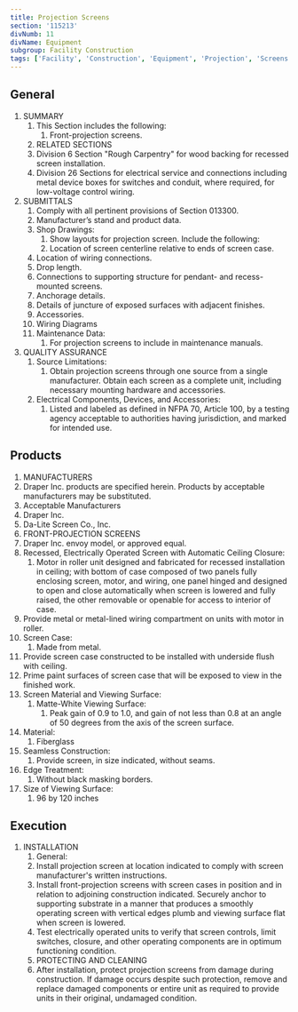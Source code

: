 ```yaml
---
title: Projection Screens
section: '115213'
divNumb: 11
divName: Equipment
subgroup: Facility Construction
tags: ['Facility', 'Construction', 'Equipment', 'Projection', 'Screens']
---
```



## General

1. SUMMARY
   1. This Section includes the following:
      1. Front-projection screens.
   1. RELATED SECTIONS
   1. Division 6 Section "Rough Carpentry" for wood backing for recessed screen installation.
   1. Division 26 Sections for electrical service and connections including metal device boxes for switches and conduit, where required, for low-voltage control wiring.
1. SUBMITTALS
   1. Comply with all pertinent provisions of Section 013300.
   1. Manufacturer’s stand and product data.
   1. Shop Drawings:
      1. Show layouts for projection screen. Include the following:
      1. Location of screen centerline relative to ends of screen case.
   1. Location of wiring connections.
   1. Drop length.
   1. Connections to supporting structure for pendant- and recess-mounted screens.
   1. Anchorage details.
   1. Details of juncture of exposed surfaces with adjacent finishes.
   1. Accessories.
   1. Wiring Diagrams
   1. Maintenance Data:
      1. For projection screens to include in maintenance manuals.
1. QUALITY ASSURANCE
   1. Source Limitations:
      1. Obtain projection screens through one source from a single manufacturer. Obtain each screen as a complete unit, including necessary mounting hardware and accessories.
   1. Electrical Components, Devices, and Accessories:
      1. Listed and labeled as defined in NFPA 70, Article 100, by a testing agency acceptable to authorities having jurisdiction, and marked for intended use.

## Products

   1. MANUFACTURERS
   1. Draper Inc. products are specified herein. Products by acceptable manufacturers may be substituted.
   1. Acceptable Manufacturers
   1. Draper Inc.
   1. Da-Lite Screen Co., Inc.
   1. FRONT-PROJECTION SCREENS
   1. Draper Inc. envoy model, or approved equal.
   1. Recessed, Electrically Operated Screen with Automatic Ceiling Closure:
      1. Motor in roller unit designed and fabricated for recessed installation in ceiling; with bottom of case composed of two panels fully enclosing screen, motor, and wiring, one panel hinged and designed to open and close automatically when screen is lowered and fully raised, the other removable or openable for access to interior of case.
   1. Provide metal or metal-lined wiring compartment on units with motor in roller.
   1. Screen Case:
      1. Made from metal.
   1. Provide screen case constructed to be installed with underside flush with ceiling.
   1. Prime paint surfaces of screen case that will be exposed to view in the finished work.
   1. Screen Material and Viewing Surface:
      1. Matte-White Viewing Surface:
         1. Peak gain of 0.9 to 1.0, and gain of not less than 0.8 at an angle of 50 degrees from the axis of the screen surface.
   1. Material:
      1. Fiberglass
   1. Seamless Construction:
      1. Provide screen, in size indicated, without seams.
   1. Edge Treatment:
      1. Without black masking borders.
   1. Size of Viewing Surface:
      1. 96 by 120 inches

## Execution

1. INSTALLATION
	1. General:
      1. Install projection screen at location indicated to comply with screen manufacturer's written instructions.
   1. Install front-projection screens with screen cases in position and in relation to adjoining construction indicated. Securely anchor to supporting substrate in a manner that produces a smoothly operating screen with vertical edges plumb and viewing surface flat when screen is lowered.
   1. Test electrically operated units to verify that screen controls, limit switches, closure, and other operating components are in optimum functioning condition.
   1. PROTECTING AND CLEANING
   1. After installation, protect projection screens from damage during construction. If damage occurs despite such protection, remove and replace damaged components or entire unit as required to provide units in their original, undamaged condition.


